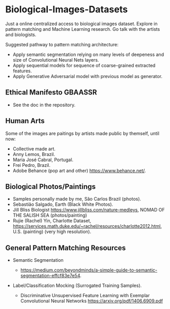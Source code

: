 # Biological-Images-Datasets
Just a online centralized access to biological images dataset. Explore in pattern matching and Machine Learning research. Go talk with the artists and biologists.

Suggested pathway to pattern matching architecture:
- Apply semantic segmentation relying on many levels of deepeness and size of Convolutional Neural Nets layers.
- Apply sequential models for sequence of coarse-grained extracted features.
- Apply Generative Adversarial model with previous model as generator.

## Ethical Manifesto GBAASSR

 - See the doc in the repository.

## Human Arts

Some of the images are paitings by artists made public by themself, until now:

- Collective made art.
- Anny Lemos, Brazil.
- Maria José Cabral, Portugal.
- Frei Pedro, Brazil.
- Adobe Behance (pop art and other) https://www.behance.net/.

## Biological Photos/Paintings

- Samples personally made by me, São Carlos Brazil (photos).
- Sebastião Salgado, Earth (Black White Photos).
- Jill Bliss Biologist https://www.jillbliss.com/nature-medleys, NOMAD OF THE SALISH SEA (photos/painting)
- Rujie (Rachel) Yin, Charlotte Dataset, https://services.math.duke.edu/~rachel/resources/charlotte2012.html, U.S. (painting) (very high resolution).

## General Pattern Matching Resources

- Semantic Segmentation
  - https://medium.com/beyondminds/a-simple-guide-to-semantic-segmentation-effcf83e7e54.

- Label/Classification Mocking (Surrogated Training Samples).
  - Discriminative Unsupervised Feature Learning  with Exemplar Convolutional Neural Networks https://arxiv.org/pdf/1406.6909.pdf
